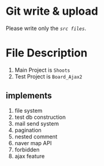 # Git write & upload
Please write only the *`src files`*.

# File Description
1. Main Project is `Shoots`
2. Test Project is `Board_Ajax2`

## implements
1. file system
2. test db construction
3. mail send system
4. pagination
5. nested comment
6. naver map API
7. forbidden
8. ajax feature
